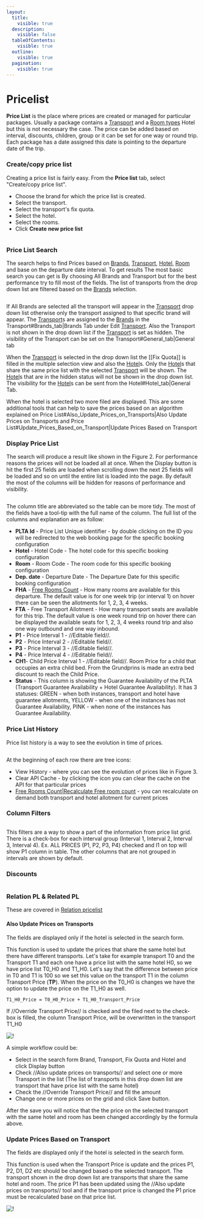 ```yaml
---
layout:
  title:
    visible: true
  description:
    visible: false
  tableOfContents:
    visible: true
  outline:
    visible: true
  pagination:
    visible: true
---
```


# Pricelist

**Price List** is the place where prices are created or managed for particular packages. Usually a package contains a [Transport](https://docs.tourpaq.com/docs/transport/transport) and a [Room types](https://docs.tourpaq.com/docs/hotel/room-types) Hotel but this is not necessary the case. The price can be added based on interval, discounts, children, group or it can be set for one way or round trip. Each package has a date assigned this date is pointing to the departure date of the trip.

### Create/copy price list <a href="#createcopy-price-list" id="createcopy-price-list"></a>

Creating a price list is fairly easy. From the **Price list** tab, select "Create/copy price list".

* Choose the brand for which the price list is created.
* Select the transport.
* Select the transport's fix quota.
* Select the hotel.
* Select the rooms.
* Click **Create new price list**

<figure><img src="../.gitbook/assets/image (29) (1) (1).png" alt=""><figcaption></figcaption></figure>

### Price List Search <a href="#price-list-search" id="price-list-search"></a>

The search helps to find Prices based on [Brands](https://docs.tourpaq.com/docs/), [Transport](https://docs.tourpaq.com/docs/transport/transport), [Hotel](https://docs.tourpaq.com/docs/hotel/hotel), [Room](https://docs.tourpaq.com/docs/) and base on the departure date interval. To get results The most basic search you can get is By choosing All Brands and Transport but for the best performance try to fill most of the fields. The list of transports from the drop down list are filtered based on the [Brands](https://docs.tourpaq.com/docs/) selection.

<figure><img src="../.gitbook/assets/image (30) (1) (1).png" alt=""><figcaption></figcaption></figure>

If All Brands are selected all the transport will appear in the [Transport](https://docs.tourpaq.com/docs/transport/transport) drop down list otherwise only the transport assigned to that specific brand will appear. The [Transport](https://docs.tourpaq.com/docs/transport/transport)s are assigned to the [Brands](https://docs.tourpaq.com/docs/) in the Transport#Brands\_tab|Brands Tab under Edit [Transport](https://docs.tourpaq.com/docs/transport/transport). Also the Transport is not shown in the drop down list if the [Transport](https://docs.tourpaq.com/docs/transport/transport) is set as hidden. The visibility of the Transport can be set on the Transport#General\_tab|General tab

When the [Transport](https://docs.tourpaq.com/docs/transport/transport) is selected in the drop down list the \[\[Fix Quota]] is filled in the multiple selection view and also the [Hotel](https://docs.tourpaq.com/docs/hotel/hotel)s. Only the [Hotel](https://docs.tourpaq.com/docs/hotel/hotel)s that share the same price list with the selected [Transport](https://docs.tourpaq.com/docs/transport/transport) will be shown. The [Hotel](https://docs.tourpaq.com/docs/hotel/hotel)s that are in the hidden status will not be shown in the drop down list. The visibility for the [Hotel](https://docs.tourpaq.com/docs/hotel/hotel)s can be sent from the Hotel#Hotel\_tab|General Tab.

When the hotel is selected two more filed are displayed. This are some additional tools that can help to save the prices based on an algorithm explained on Price List#Also\_Update\_Prices\_on\_Transports|Also Update Prices on Transports and Price List#Update\_Prices\_Based\_on\_Transport|Update Prices Based on Transport

### Display Price List <a href="#display-price-list" id="display-price-list"></a>

The search will produce a result like shown in the Figure 2. For performance reasons the prices will not be loaded all at once. When the Display button is hit the first 25 fields are loaded when scrolling down the next 25 fields will be loaded and so on until the entire list is loaded into the page. By default the most of the columns will be hidden for reasons of performance and visibility.

<figure><img src="../.gitbook/assets/image (31) (1) (1).png" alt=""><figcaption></figcaption></figure>

The column title are abbreviated so the table can be more tidy. The most of the fields have a tool-tip with the full name of the column. The full list of the columns and explanation are as follow:

* **PLTA Id** - Price List Unique identifier - by double clicking on the ID you will be redirected to the web booking page for the specific booking configuration
* **Hotel** - Hotel Code - The hotel code for this specific booking configuration
* **Room** - Room Code - The room code for this specific booking configuration
* **Dep. date** - Departure Date - The Departure Date for this specific booking configuration
* **FHA** - [Free Rooms Count](https://docs.tourpaq.com/docs/documentation/free-rooms-count) - How many rooms are available for this departure. The default value is for one week trip (or interval 1) on hover there can be seen the allotments for 1, 2, 3, 4 weeks.
* **FTA** - Free Transport Allotment - How many transport seats are available for this trip. The default value is one week round trip on hover there can be displayed the available seats for 1, 2, 3, 4 weeks round trip and also one way outbound and one way inbound.
* **P1** - Price Interval 1 - //Editable field//.
* **P2** - Price Interval 2 - //Editable field//.
* **P3** - Price Interval 3 - //Editable field//.
* **P4** - Price Interval 4 - //Editable field//.
* **CH1**- Child Price Interval 1 - //Editable field//. Room Price for a child that occupies an extra child bed. From the Grundprins is made an extra bed discount to reach the Child Price.
* **Status** - This column is showing the Guarantee Availability of the PLTA (Transport Guarantee Availability + Hotel Guarantee Availability). It has 3 statuses: GREEN - when both instances, transport and hotel have guarantee allotments, YELLOW - when one of the instances has not Guarantee Availability, PINK - when none of the instances has Guarantee Availability.

### Price List History <a href="#price-list-history" id="price-list-history"></a>

Price list history is a way to see the evolution in time of prices.

<figure><img src="../.gitbook/assets/image (32) (1).png" alt=""><figcaption></figcaption></figure>

At the beginning of each row there are tree icons:

* View History - where you can see the evolution of prices like in Figure 3.
* Clear API Cache - by clicking the icon you can clear the cache on the API for that particular prices
* [Free Rooms Count|Recalculate Free room count](https://docs.tourpaq.com/docs/documentation/free-rooms-count) - you can recalculate on demand both transport and hotel allotment for current prices

### Column Filters <a href="#column-filters" id="column-filters"></a>

<figure><img src="../.gitbook/assets/image (33) (1).png" alt=""><figcaption></figcaption></figure>

This filters are a way to show a part of the information from price list grid. There is a check-box for each interval group (Interval 1, Interval 2, Interval 3, Interval 4). Ex. ALL PRICES (P1, P2, P3, P4) checked and I1 on top will show P1 column in table. The other columns that are not grouped in intervals are shown by default.

### Discounts <a href="#discounts" id="discounts"></a>

<figure><img src="../.gitbook/assets/image (34) (1).png" alt=""><figcaption></figcaption></figure>

### Relation PL & Related PL <a href="#relation-pl--related-pl" id="relation-pl--related-pl"></a>

These are covered in [Relation pricelist](https://docs.tourpaq.com/docs/documentation/relation-pricelist)

#### Also Update Prices on Transports <a href="#also-update-prices-on-transports" id="also-update-prices-on-transports"></a>

The fields are displayed only if the hotel is selected in the search form.

This function is used to update the prices that share the same hotel but there have different transports. Let's take for example transport T0 and the Transport T1 and each one have a price list with the same hotel H0, so we have price list T0\_H0 and T1\_H0. Let's say that the difference between price in T0 and T1 is 100 so we set this value on the transport T1 in the column Transport Price (**TP**). When the price on the T0\_H0 is changes we have the option to update the price on the T1\_H0 as well.

`T1_H0_Price = T0_H0_Price + T1_H0_Transport_Price`

If //Override Transport Price// is checked and the filed next to the check-box is filled, the column Transport Price, will be overwritten in the transport T1\_H0

![!](https://docs.tourpaq.com/assets/images/updatePriceOnTransports-2ce165a0ee01856d1fa742c9bdb84fb1.png)

A simple workflow could be:

* Select in the search form Brand, Transport, Fix Quota and Hotel and click Display button
* Check //Also update prices on transports// and select one or more Transport in the list (The list of transports in this drop down list are transport that have price list with the same hotel)
* Check the //Override Transport Price// and fill the amount
* Change one or more prices on the grid and click Save button.

After the save you will notice that the the price on the selected transport with the same hotel and room has been changed accordingly by the formula above.

### Update Prices Based on Transport <a href="#update-prices-based-on-transport" id="update-prices-based-on-transport"></a>

The fields are displayed only if the hotel is selected in the search form.

This function is used when the Transport Price is update and the prices P1, P2, D1, D2 etc should be changed based o the selected transport. The transport shown in the drop down list are transports that share the same hotel and room. The price P1 has been updated using the //Also update prices on transports// tool and if the transport price is changed the P1 price must be recalculated base on that price list.

![!](https://docs.tourpaq.com/assets/images/updatePriceBasedOnTransport-b76eb367aade9faa3c6b2428cdd5760c.png)
